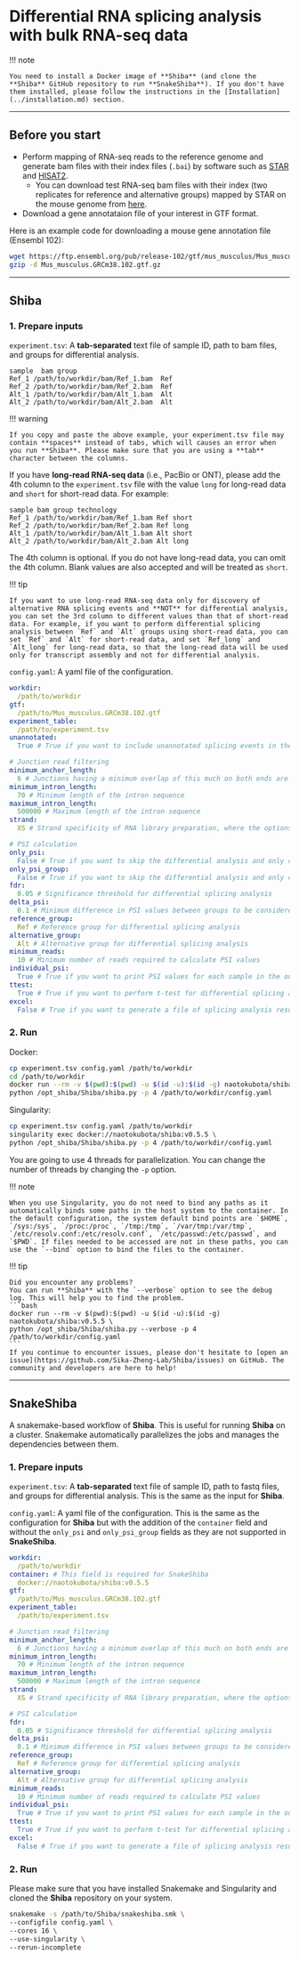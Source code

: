 # Differential RNA splicing analysis with bulk RNA-seq data

!!! note

	You need to install a Docker image of **Shiba** (and clone the **Shiba** GitHub repository to run **SnakeShiba**). If you don't have them installed, please follow the instructions in the [Installation](../installation.md) section.

---

## Before you start

- Perform mapping of RNA-seq reads to the reference genome and generate bam files with their index files (`.bai`)  by software such as [STAR](https://github.com/alexdobin/STAR) and [HISAT2](https://daehwankimlab.github.io/hisat2/).
    - You can download test RNA-seq bam files with their index (two replicates for reference and alternative groups) mapped by STAR on the mouse genome from [here](https://zenodo.org/records/14976391).
- Download a gene annotataion file of your interest in GTF format.

Here is an example code for downloading a mouse gene annotation file (Ensembl 102):

``` bash
wget https://ftp.ensembl.org/pub/release-102/gtf/mus_musculus/Mus_musculus.GRCm38.102.gtf.gz
gzip -d Mus_musculus.GRCm38.102.gtf.gz
```

---

## Shiba

### 1. Prepare inputs

`experiment.tsv`: A **tab-separated** text file of sample ID, path to bam files, and groups for differential analysis.

``` text
sample  bam group
Ref_1 /path/to/workdir/bam/Ref_1.bam  Ref
Ref_2 /path/to/workdir/bam/Ref_2.bam  Ref
Alt_1 /path/to/workdir/bam/Alt_1.bam  Alt
Alt_2 /path/to/workdir/bam/Alt_2.bam  Alt
```

!!! warning

    If you copy and paste the above example, your experiment.tsv file may contain **spaces** instead of tabs, which will causes an error when you run **Shiba**. Please make sure that you are using a **tab** character between the columns.

If you have **long-read RNA-seq data** (i.e., PacBio or ONT), please add the 4th column to the `experiment.tsv` file with the value `long` for long-read data and `short` for short-read data. For example:

``` text
sample bam group technology
Ref_1 /path/to/workdir/bam/Ref_1.bam Ref short
Ref_2 /path/to/workdir/bam/Ref_2.bam Ref long
Alt_1 /path/to/workdir/bam/Alt_1.bam Alt short
Alt_2 /path/to/workdir/bam/Alt_2.bam Alt long
```

The 4th column is optional. If you do not have long-read data, you can omit the 4th column. Blank values are also accepted and will be treated as `short`.

!!! tip

    If you want to use long-read RNA-seq data only for discovery of alternative RNA splicing events and **NOT** for differential analysis, you can set the 3rd column to different values than that of short-read data. For example, if you want to perform differential splicing analysis between `Ref` and `Alt` groups using short-read data, you can set `Ref` and `Alt` for short-read data, and set `Ref_long` and `Alt_long` for long-read data, so that the long-read data will be used only for transcript assembly and not for differential analysis.

`config.yaml`: A yaml file of the configuration.

``` yaml
workdir:
  /path/to/workdir
gtf:
  /path/to/Mus_musculus.GRCm38.102.gtf
experiment_table:
  /path/to/experiment.tsv
unannotated:
  True # True if you want to include unannotated splicing events in the analysis. If False, only annotated events are considered.

# Junction read filtering
minimum_anchor_length:
  6 # Junctions having a minimum overlap of this much on both ends are reported
minimum_intron_length:
  70 # Minimum length of the intron sequence
maximum_intron_length:
  500000 # Maximum length of the intron sequence
strand:
  XS # Strand specificity of RNA library preparation, where the options XS, use XS tags provided by aligner; RF, first-strand; FR, second-strand.

# PSI calculation
only_psi:
  False # True if you want to skip the differential analysis and only calculate PSI values for each sample
only_psi_group:
  False # True if you want to skip the differential analysis and only calculate PSI values for each group
fdr:
  0.05 # Significance threshold for differential splicing analysis
delta_psi:
  0.1 # Minimum difference in PSI values between groups to be considered significant
reference_group:
  Ref # Reference group for differential splicing analysis
alternative_group:
  Alt # Alternative group for differential splicing analysis
minimum_reads:
  10 # Minimum number of reads required to calculate PSI values
individual_psi:
  True # True if you want to print PSI values for each sample in the output file
ttest:
  True # True if you want to perform t-test for differential splicing analysis
excel:
  False # True if you want to generate a file of splicing analysis results in excel format
```

### 2. Run

Docker:

``` bash
cp experiment.tsv config.yaml /path/to/workdir
cd /path/to/workdir
docker run --rm -v $(pwd):$(pwd) -u $(id -u):$(id -g) naotokubota/shiba:v0.5.5 \
python /opt_shiba/Shiba/shiba.py -p 4 /path/to/workdir/config.yaml
```

Singularity:

``` bash
cp experiment.tsv config.yaml /path/to/workdir
singularity exec docker://naotokubota/shiba:v0.5.5 \
python /opt_shiba/Shiba/shiba.py -p 4 /path/to/workdir/config.yaml
```

You are going to use 4 threads for parallelization. You can change the number of threads by changing the `-p` option.

!!! note

	When you use Singularity, you do not need to bind any paths as it automatically binds some paths in the host system to the container. In the default configuration, the system default bind points are `$HOME`, `/sys:/sys`, `/proc:/proc`, `/tmp:/tmp`, `/var/tmp:/var/tmp`, `/etc/resolv.conf:/etc/resolv.conf`, `/etc/passwd:/etc/passwd`, and `$PWD`. If files needed to be accessed are not in these paths, you can use the `--bind` option to bind the files to the container.

!!! tip

	Did you encounter any problems?
	You can run **Shiba** with the `--verbose` option to see the debug log. This will help you to find the problem.
	```bash
	docker run --rm -v $(pwd):$(pwd) -u $(id -u):$(id -g) naotokubota/shiba:v0.5.5 \
	python /opt_shiba/Shiba/shiba.py --verbose -p 4 /path/to/workdir/config.yaml
	```
	If you continue to encounter issues, please don't hesitate to [open an issue](https://github.com/Sika-Zheng-Lab/Shiba/issues) on GitHub. The community and developers are here to help!

---

## SnakeShiba

A snakemake-based workflow of **Shiba**. This is useful for running **Shiba** on a cluster. Snakemake automatically parallelizes the jobs and manages the dependencies between them.

### 1. Prepare inputs

`experiment.tsv`: A **tab-separated** text file of sample ID, path to fastq files, and groups for differential analysis. This is the same as the input for **Shiba**.

`config.yaml`: A yaml file of the configuration. This is the same as the configuration for **Shiba** but with the addition of the `container` field and without the `only_psi` and `only_psi_group` fields as they are not supported in **SnakeShiba**.

``` yaml
workdir:
  /path/to/workdir
container: # This field is required for SnakeShiba
  docker://naotokubota/shiba:v0.5.5
gtf:
  /path/to/Mus_musculus.GRCm38.102.gtf
experiment_table:
  /path/to/experiment.tsv

# Junction read filtering
minimum_anchor_length:
  6 # Junctions having a minimum overlap of this much on both ends are reported
minimum_intron_length:
  70 # Minimum length of the intron sequence
maximum_intron_length:
  500000 # Maximum length of the intron sequence
strand:
  XS # Strand specificity of RNA library preparation, where the options XS, use XS tags provided by aligner; RF, first-strand; FR, second-strand.

# PSI calculation
fdr:
  0.05 # Significance threshold for differential splicing analysis
delta_psi:
  0.1 # Minimum difference in PSI values between groups to be considered significant
reference_group:
  Ref # Reference group for differential splicing analysis
alternative_group:
  Alt # Alternative group for differential splicing analysis
minimum_reads:
  10 # Minimum number of reads required to calculate PSI values
individual_psi:
  True # True if you want to print PSI values for each sample in the output file
ttest:
  True # True if you want to perform t-test for differential splicing analysis
excel:
  False # True if you want to generate a file of splicing analysis results in excel format
```

### 2. Run

Please make sure that you have installed Snakemake and Singularity and cloned the **Shiba** repository on your system.

``` bash
snakemake -s /path/to/Shiba/snakeshiba.smk \
--configfile config.yaml \
--cores 16 \
--use-singularity \
--rerun-incomplete
```
